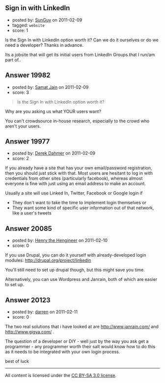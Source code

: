## Sign in with LinkedIn

- posted by: [SunGuy](https://stackexchange.com/users/-1/7189-sunguy) on 2011-02-09
- tagged: `website`
- score: 1

Is the Sign In with LinkedIn option worth it? Can we do it ourselves or do we need a developer?
Thanks in advance.

Its a jobsite that will get its initial users from LinkedIn Groups that I run/am part of..


## Answer 19982

- posted by: [Samat Jain](https://stackexchange.com/users/-1/7194-samat-jain) on 2011-02-09
- score: 3

> Is the Sign In with LinkedIn option worth it?

Why are you asking us what YOUR users want?

You can't crowdsource in-house research, especially to the crowd who aren't your users.


## Answer 19977

- posted by: [Derek Dahmer](https://stackexchange.com/users/-1/7093-derek-dahmer) on 2011-02-09
- score: 2

If you already have a site that has your own email/password registration, then you should just stick with that.  Most users are hesitant to log in with credentials from other sites (particularly facebook), whereas almost everyone is fine with just using an email address to make an account.

Usually a site will use Linked In, Twitter, Facebook or Google login if

 - They don't want to take the time to implement login themselves or
 - They want some kind of specific user information out of that network, like a user's tweets



## Answer 20085

- posted by: [Henry the Hengineer](https://stackexchange.com/users/-1/1692-henry-the-hengineer) on 2011-02-10
- score: 0

If you use Drupal, you can do it yourself with already-developed login modules:
http://drupal.org/project/linkedin

You'll still need to set up drupal though, but this might save you time.


Alternatively, you can use Wordpress and Janrain, both of which are easier to set up.


## Answer 20123

- posted by: [darren](https://stackexchange.com/users/-1/7271-darren) on 2011-02-11
- score: 0

The two real solutions that i have looked at are http://www.janrain.com/ and http://www.gigya.com/ . 

The question of a developer or DIY - well just by the way you ask get a programmer - any programmer worth their salt would know how to do this as it needs to be integrated with your own login process.

best of luck



---

All content is licensed under the [CC BY-SA 3.0 license](https://creativecommons.org/licenses/by-sa/3.0/).
